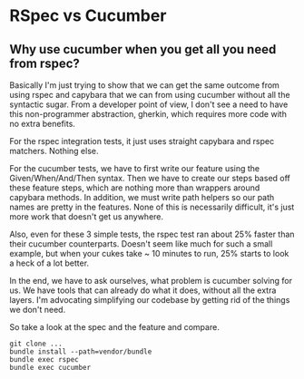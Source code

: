 RSpec vs Cucumber
=================

Why use cucumber when you get all you need from rspec?
------------------------------------------------------

Basically I'm just trying to show that we can get the same outcome from using rspec and capybara
that we can from using cucumber without all the syntactic sugar.  From a developer point of view,
I don't see a need to have this non-programmer abstraction, gherkin, which requires more code with
no extra benefits.

For the rspec integration tests, it just uses straight capybara and rspec matchers.  Nothing else.

For the cucumber tests, we have to first write our feature using the Given/When/And/Then syntax.
Then we have to create our steps based off these feature steps, which are nothing more than wrappers
around capybara methods.  In addition, we must write path helpers so our path names are pretty in the
features.  None of this is necessarily difficult, it's just more work that doesn't get us anywhere.

Also, even for these 3 simple tests, the rspec test ran about 25% faster than their cucumber
counterparts.  Doesn't seem like much for such a small example, but when your cukes take ~ 10 minutes
to run, 25% starts to look a heck of a lot better.

In the end, we have to ask ourselves, what problem is cucumber solving for us.  We have tools that can
already do what it does, without all the extra layers.  I'm advocating simplifying our codebase by
getting rid of the things we don't need.

So take a look at the spec and the feature and compare.


```
git clone ...
bundle install --path=vendor/bundle
bundle exec rspec
bundle exec cucumber
```
